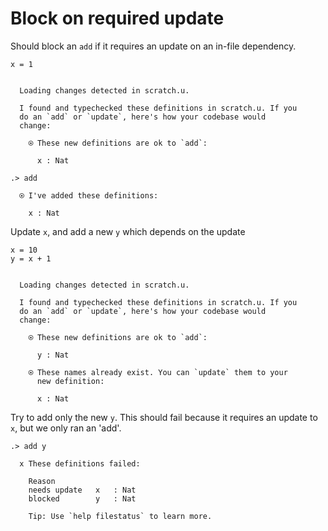 # Block on required update

Should block an `add` if it requires an update on an in-file dependency.

```unison
x = 1
```

```ucm

  Loading changes detected in scratch.u.

  I found and typechecked these definitions in scratch.u. If you
  do an `add` or `update`, here's how your codebase would
  change:
  
    ⍟ These new definitions are ok to `add`:
    
      x : Nat

```
```ucm
.> add

  ⍟ I've added these definitions:
  
    x : Nat

```
Update `x`, and add a new `y` which depends on the update

```unison
x = 10
y = x + 1
```

```ucm

  Loading changes detected in scratch.u.

  I found and typechecked these definitions in scratch.u. If you
  do an `add` or `update`, here's how your codebase would
  change:
  
    ⍟ These new definitions are ok to `add`:
    
      y : Nat
    
    ⍟ These names already exist. You can `update` them to your
      new definition:
    
      x : Nat

```
Try to add only the new `y`. This should fail because it requires an update to `x`, but we only ran an 'add'.

```ucm
.> add y

  x These definitions failed:
  
    Reason
    needs update   x   : Nat
    blocked        y   : Nat
  
    Tip: Use `help filestatus` to learn more.

```

